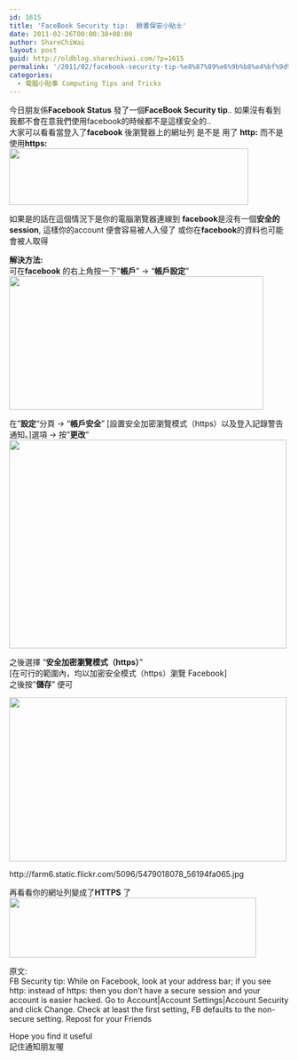 ```yaml
---
id: 1615
title: 'FaceBook Security tip:  臉書保安小貼士'
date: 2011-02-26T00:00:38+08:00
author: ShareChiWai
layout: post
guid: http://oldblog.sharechiwai.com/?p=1615
permalink: '/2011/02/facebook-security-tip-%e8%87%89%e6%9b%b8%e4%bf%9d%e5%ae%89%e6%8f%90%e7%a4%ba/'
categories:
  - 電腦小貼事 Computing Tips and Tricks
---
```

今日朋友係**Facebook Status** 發了一個**FaceBook Security tip**.. 如果沒有看到  
我都不會在意我們使用facebook的時候都不是這樣安全的..  
大家可以看看當登入了**facebook** 後瀏覽器上的網址列 是不是 用了 **http:** 而不是使用**https:  
[<img class="alignnone" title="Facebook HTTP connection" src="https://i0.wp.com/farm6.static.flickr.com/5093/5479018186_98bb675218.jpg?resize=431%2C102" alt="" width="431" height="102" data-recalc-dims="1" />](https://i0.wp.com/farm6.static.flickr.com/5093/5479018186_98bb675218.jpg)**

如果是的話在這個情況下是你的電腦瀏覽器連線到 **facebook**是沒有一個**安全的session**, 這樣你的account 便會容易被人入侵了 或你在**facebook**的資料也可能會被人取得

**解決方法:**  
可在**facebook** 的右上角按一下&#8221;**帳戶**&#8221; -> &#8220;**帳戶設定**&#8221;  
[<img class="alignnone" title="Facebook Account Settings" src="https://i2.wp.com/farm6.static.flickr.com/5299/5478418273_402cb663c1.jpg?resize=458%2C241" alt="" width="458" height="241" data-recalc-dims="1" />](https://i2.wp.com/farm6.static.flickr.com/5299/5478418273_402cb663c1.jpg)

在&#8221;**設定**&#8220;分頁 -> &#8220;**帳戶安全**&#8221; [設置安全加密瀏覽模式（https）以及登入記錄警告通知。]選項 -> 按&#8221;**更改**&#8221;  
[<img class="alignnone" title="Facebook Account security setting" src="https://i0.wp.com/farm6.static.flickr.com/5056/5479018016_048cd24d90.jpg?resize=500%2C376" alt="" width="500" height="376" data-recalc-dims="1" />](https://i0.wp.com/farm6.static.flickr.com/5056/5479018016_048cd24d90.jpg)

之後選擇 &#8220;**安全加密瀏覽模式（https）**&#8221;  
[在可行的範圍內，均以加密安全模式（https）瀏覽 Facebook]  
之後按&#8221;**儲存**&#8221; 便可

<div style="width: 510px" class="wp-caption alignnone">
  <a href="https://i2.wp.com/farm6.static.flickr.com/5096/5479018078_56194fa065.jpg"><img title="Facebook HTTPS encryption" src="https://i2.wp.com/farm6.static.flickr.com/5096/5479018078_56194fa065.jpg?resize=500%2C296" alt="" width="500" height="296" data-recalc-dims="1" /></a>
  
  <p class="wp-caption-text">
    http://farm6.static.flickr.com/5096/5479018078_56194fa065.jpg
  </p>
</div>

再看看你的網址列變成了**HTTPS** 了  
[<img class="alignnone" title="Facebook HTTPS connection" src="https://i2.wp.com/farm6.static.flickr.com/5059/5478418453_687561cdf6.jpg?resize=445%2C108" alt="" width="445" height="108" data-recalc-dims="1" />](https://i2.wp.com/farm6.static.flickr.com/5059/5478418453_687561cdf6.jpg)

原文:  
FB Security tip: While on Facebook, look at your address bar; if you see http: instead of https: then you don&#8217;t have a secure session and your account is easier hacked. Go to Account|Account Settings|Account Security and click Change. Check at least the first setting, FB defaults to the non-secure setting. Repost for your Friends

Hope you find it useful  
記住通知朋友喔